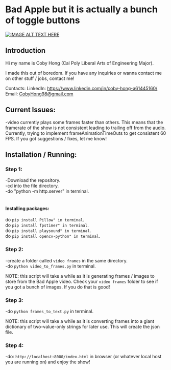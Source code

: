 # Bad Apple but it is actually a bunch of toggle buttons

[![IMAGE ALT TEXT HERE](https://img.youtube.com/vi/jS6CQruJdfQ/0.jpg)](https://www.youtube.com/watch?v=jS6CQruJdfQ)

## Introduction

Hi my name is Coby Hong (Cal Poly Liberal Arts of Engineering Major).

I made this out of boredom.
If you have any inquiries or wanna contact me on other stuff / jobs, contact me!

Contacts:
LinkedIn: https://www.linkedin.com/in/coby-hong-a61445160/
Email: CobyHong98@gmail.com



## Current Issues:

-video currently plays some frames faster than others. This means that the framerate of the show is not consistent leading to trailing off from the audio. Currently, trying to implement frameAnimationTimeOuts to get consistent 60 FPS. If you got suggestions / fixes, let me know!



## Installation / Running:

### Step 1:

-Download the repository. <br />
-cd into the file directory. <br /> 
-do "python -m http.server" in terminal. <br /> <br/>

#### Installing packages: <br />
do ```pip install Pillow" in terminal```. <br />
do ```pip install fpstimer" in terminal```. <br />
do ```pip install playsound" in terminal```. <br />
do ```pip install opencv-python" in terminal```. <br />

###  Step 2: <br />

-create a folder called ```video frames``` in the same directory. <br />
-do ```python video_to_frames.py``` in terminal. <br />

NOTE: this script will take a while as it is generating frames / images to store from the Bad Apple video. Check your ```video frames``` folder to see if you got a bunch of images. If you do that is good! <br />

###  Step 3:

-do ```python frames_to_text.py``` in terminal. <br />

NOTE: this script will take a while as it is converting frames into a giant dictionary of two-value-only strings for later use. This will create the json file. <br />

###  Step 4:

-do: ```http://localhost:8000/index.html``` in browser (or whatever local host you are running on) and enjoy the show! <br />

